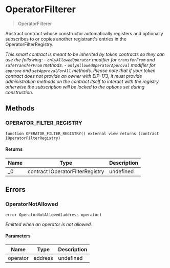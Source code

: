# OperatorFilterer



> OperatorFilterer

Abstract contract whose constructor automatically registers and optionally subscribes to or copies another         registrant&#39;s entries in the OperatorFilterRegistry.

*This smart contract is meant to be inherited by token contracts so they can use the following:         - `onlyAllowedOperator` modifier for `transferFrom` and `safeTransferFrom` methods.         - `onlyAllowedOperatorApproval` modifier for `approve` and `setApprovalForAll` methods.         Please note that if your token contract does not provide an owner with EIP-173, it must provide         administration methods on the contract itself to interact with the registry otherwise the subscription         will be locked to the options set during construction.*

## Methods

### OPERATOR_FILTER_REGISTRY

```solidity
function OPERATOR_FILTER_REGISTRY() external view returns (contract IOperatorFilterRegistry)
```






#### Returns

| Name | Type | Description |
|---|---|---|
| _0 | contract IOperatorFilterRegistry | undefined |




## Errors

### OperatorNotAllowed

```solidity
error OperatorNotAllowed(address operator)
```



*Emitted when an operator is not allowed.*

#### Parameters

| Name | Type | Description |
|---|---|---|
| operator | address | undefined |


